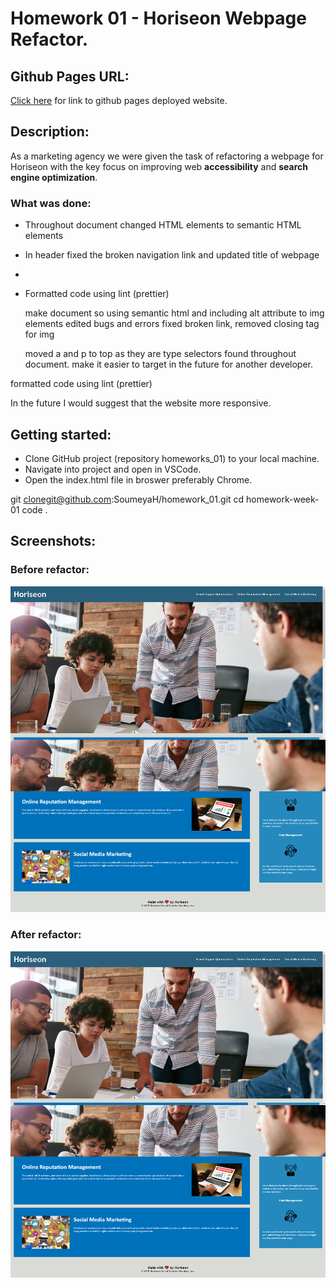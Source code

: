 # Homework 01 - Horiseon Webpage Refactor.

## Github Pages URL:

[Click here](https://soumeyah.github.io/homework_01/) for link to github pages deployed website.

## Description:

As a marketing agency we were given the task of refactoring a webpage for Horiseon with the key focus on improving web **accessibility** and **search engine optimization**.

### What was done:

- Throughout document changed HTML elements to semantic HTML elements
- In header fixed the broken navigation link and updated title of webpage
-
- Formatted code using lint (prettier)

  make document so using semantic html and including alt attribute to img elements
  edited bugs and errors fixed broken link, removed closing tag for img

  moved a and p to top as they are type selectors found throughout document. make it easier to target in the future for another developer.

formatted code using lint (prettier)

In the future I would suggest that the website more responsive.

## Getting started:

- Clone GitHub project (repository homeworks_01) to your local machine.
- Navigate into project and open in VSCode.
- Open the index.html file in broswer preferably Chrome.

git clonegit@github.com:SoumeyaH/homework_01.git
cd homework-week-01
code .

## Screenshots:

### Before refactor:

![Website before refactor](./screenshots/website-before-refactor.png "Website before refactor")

### After refactor:

![Website after refactor](./screenshots/website-after-refactor.png "Website after refactor")
